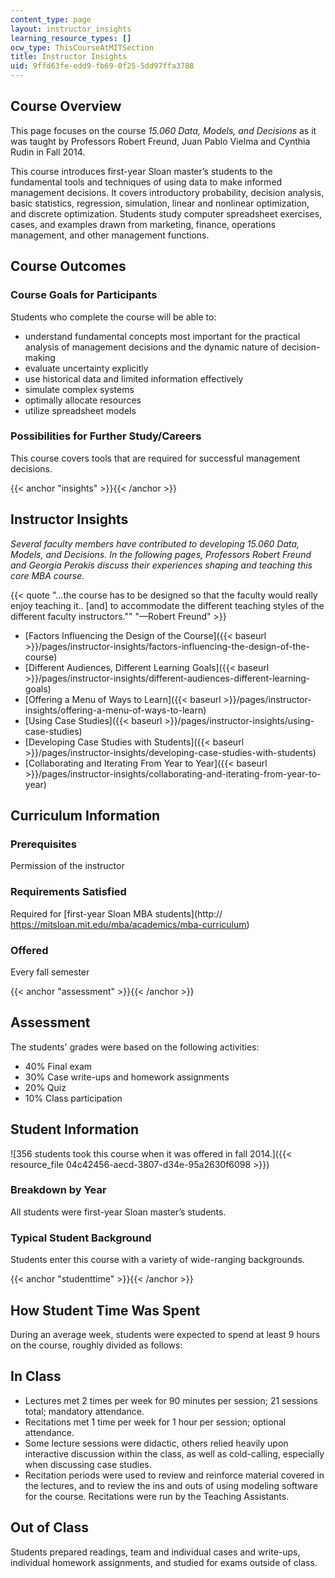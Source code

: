 ```yaml
---
content_type: page
layout: instructor_insights
learning_resource_types: []
ocw_type: ThisCourseAtMITSection
title: Instructor Insights
uid: 9ffd63fe-edd9-fb69-0f25-5dd97ffa3788
---
```


Course Overview
---------------

This page focuses on the course _15.060 Data, Models, and Decisions_ as it was taught by Professors Robert Freund, Juan Pablo Vielma and Cynthia Rudin in Fall 2014.

This course introduces first-year Sloan master’s students to the fundamental tools and techniques of using data to make informed management decisions. It covers introductory probability, decision analysis, basic statistics, regression, simulation, linear and nonlinear optimization, and discrete optimization. Students study computer spreadsheet exercises, cases, and examples drawn from marketing, finance, operations management, and other management functions.

Course Outcomes
---------------

### Course Goals for Participants

Students who complete the course will be able to:

*   understand fundamental concepts most important for the practical analysis of management decisions and the dynamic nature of decision-making
*   evaluate uncertainty explicitly
*   use historical data and limited information effectively
*   simulate complex systems
*   optimally allocate resources
*   utilize spreadsheet models

### Possibilities for Further Study/Careers

This course covers tools that are required for successful management decisions.

{{< anchor "insights" >}}{{< /anchor >}}

Instructor Insights
-------------------

_Several faculty members have contributed to developing _15.060 Data, Models, and Decisions_. In the following pages, Professors Robert Freund and Georgia Perakis discuss their experiences shaping and teaching this core MBA course._

{{< quote "…the course has to be designed so that the faculty would really enjoy teaching it.. [and] to accommodate the different teaching styles of the different faculty instructors.&quot;" "—Robert Freund" >}}

*   [Factors Influencing the Design of the Course]({{< baseurl >}}/pages/instructor-insights/factors-influencing-the-design-of-the-course)
*   [Different Audiences, Different Learning Goals]({{< baseurl >}}/pages/instructor-insights/different-audiences-different-learning-goals)
*   [Offering a Menu of Ways to Learn]({{< baseurl >}}/pages/instructor-insights/offering-a-menu-of-ways-to-learn)
*   [Using Case Studies]({{< baseurl >}}/pages/instructor-insights/using-case-studies)
*   [Developing Case Studies with Students]({{< baseurl >}}/pages/instructor-insights/developing-case-studies-with-students)
*   [Collaborating and Iterating From Year to Year]({{< baseurl >}}/pages/instructor-insights/collaborating-and-iterating-from-year-to-year)

Curriculum Information
----------------------

### Prerequisites

Permission of the instructor

### Requirements Satisfied

Required for [first-year Sloan MBA students](http:// https://mitsloan.mit.edu/mba/academics/mba-curriculum)

### Offered

Every fall semester

{{< anchor "assessment" >}}{{< /anchor >}}

Assessment
----------

The students' grades were based on the following activities:

- 40% Final exam
- 30% Case write-ups and homework assignments
- 20% Quiz
- 10% Class participation

Student Information
-------------------

![356 students took this course when it was offered in fall 2014.]({{< resource_file 04c42456-aecd-3807-d34e-95a2630f6098 >}})

### Breakdown by Year

All students were first-year Sloan master’s students.

### Typical Student Background

Students enter this course with a variety of wide-ranging backgrounds.

{{< anchor "studenttime" >}}{{< /anchor >}}

How Student Time Was Spent
--------------------------

During an average week, students were expected to spend at least 9 hours on the course, roughly divided as follows:

In Class
--------

*   Lectures met 2 times per week for 90 minutes per session; 21 sessions total; mandatory attendance.
*   Recitations met 1 time per week for 1 hour per session; optional attendance.
*   Some lecture sessions were didactic, others relied heavily upon interactive discussion within the class, as well as cold-calling, especially when discussing case studies.
*   Recitation periods were used to review and reinforce material covered in the lectures, and to review the ins and outs of using modeling software for the course. Recitations were run by the Teaching Assistants.

Out of Class
------------

Students prepared readings, team and individual cases and write-ups, individual homework assignments, and studied for exams outside of class.